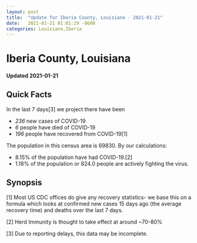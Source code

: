 ```yaml
---
layout: post
title:  "Update for Iberia County, Louisiana - 2021-01-21"
date:   2021-01-21 01:01:29 -0600
categories: Louisiana,Iberia
---
```


# Iberia County, Louisiana
#### Updated 2021-01-21

## Quick Facts

In the last 7 days[3] we project there have been
- *236* new cases of COVID-19
- *6* people have died of COVID-19
- *196* people have recovered from COVID-19[1]

The population in this census area is 69830. By our calculations:
- 8.15% of the population have had COVID-19.[2]
- 1.18% of the population or 824.0 people are actively fighting the virus.

## Synopsis




[1] Most US CDC offices do give any recovery statistics- we base this on a formula which looks at confirmed new cases
15 days ago (the average recovery time) and deaths over the last 7 days.

[2] Herd Immunity is thought to take effect at around ~70-80%

[3] Due to reporting delays, this data may be incomplete.
 
    
